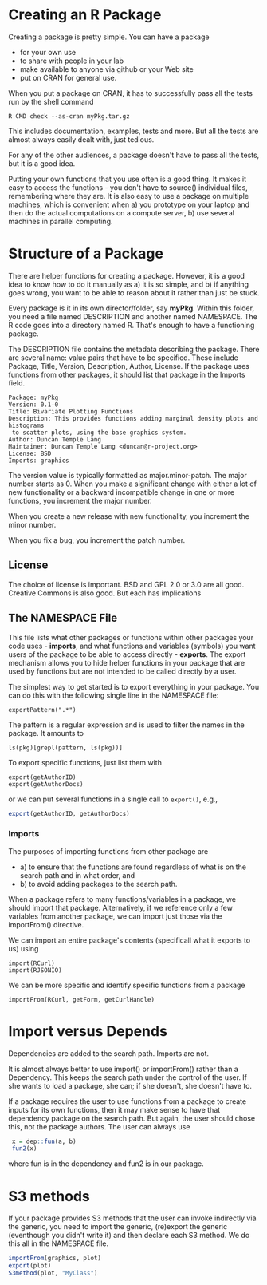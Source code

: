 # Creating an R Package

Creating a package is pretty simple.
You can have a package 
+ for your own use
+ to share with people in your lab
+ make available to anyone via github or your Web site
+ put on CRAN for general use.

When you put a package on CRAN, it has to successfully
pass all the tests run by the shell command
```
R CMD check --as-cran myPkg.tar.gz
```
This includes documentation, examples, tests and more.
But all the tests are almost always easily dealt with,
just tedious.

For any of the other audiences, a package doesn't have to pass
all the tests, but it is a good idea.

Putting your own functions that you use often is a good thing.
It makes it easy to access the functions - you don't have to source()
individual files, remembering where they are.
It is also easy to use a package on multiple machines,
which is convenient when a) you prototype on your laptop and
then do the actual computations on a compute server,
b) use several machines in parallel computing.


# Structure of a Package

There are helper functions for creating a package.
However, it is a good idea to know how to do it manually
as a) it is so simple, and b) if anything goes wrong, you want
to be able to reason about it rather than just be stuck.

Every package is it in its own director/folder, say **myPkg**.
Within this folder, you need a file named DESCRIPTION and another
named NAMESPACE.  The R code goes into a directory named R.
That's enough to have a functioning package.

The DESCRIPTION file contains the metadata describing the package.
There are several name: value pairs that have to be specified.
These include Package, Title, Version, Description, Author,
License.
If the package uses functions from other packages, it should list
that package in the Imports field.


```
Package: myPkg
Version: 0.1-0
Title: Bivariate Plotting Functions
Description: This provides functions adding marginal density plots and histograms
 to scatter plots, using the base graphics system.
Author: Duncan Temple Lang
Maintainer: Duncan Temple Lang <duncan@r-project.org>
License: BSD
Imports: graphics
```

The version value is typically formatted as major.minor-patch.
The major number starts as 0.
When you make a significant change with either a lot of new functionality
or a backward incompatible change in one or more functions, you increment
the major number.

When you create a new release with new functionality, you increment the minor
number.

When you fix a bug, you increment the patch number.


## License
The choice of license is important.
BSD and GPL 2.0 or 3.0  are all good.
Creative Commons is also good.
But each has implications

## The NAMESPACE File
This file lists what other packages or functions within other packages
your code uses - **imports**, 
and what functions and variables (symbols) you want users of the package
to be able to access directly - **exports**.
The export mechanism allows you to hide helper functions in your package
that are used by functions but are not intended to be called directly by
a user.

The simplest way to get started is to export everything in your package.
You can do this with the following single line in the NAMESPACE file:
```
exportPattern(".*")
```
The pattern is a regular expression and is used to filter
the names in the package. It amounts to 
```
ls(pkg)[grepl(pattern, ls(pkg))]
```

To export specific functions, just list them with
```
export(getAuthorID)
export(getAuthorDocs)
```
or we can put several functions in a single call to `export()`, e.g.,
```r
export(getAuthorID, getAuthorDocs)
```


### Imports
The purposes of importing functions from other package are
+ a) to ensure that the functions are found regardless of what is
on the search path and in what order, and 
+ b)  to avoid adding packages to the search path.

When a package refers to many functions/variables in a package, we should import
that package.
Alternatively, if we reference only a few variables from another package, 
we can import just those via the importFrom() directive.


We can import  an entire package's contents (specificall what it exports to us) using
```
import(RCurl)
import(RJSONIO)
```

We can be more specific and identify specific functions from a package
```
importFrom(RCurl, getForm, getCurlHandle)
```


# Import versus Depends

Dependencies are added to the search path.  Imports are not.

It is almost always better to use import() or importFrom() rather than a Dependency.  This keeps the
search path under the control of the user.  If she wants to load a package, she can; if she doesn't,
she doesn't have to.

If a package requires the user to use functions from a package to create
inputs for its own functions, then it may make sense to have that dependency package
on the search path. But again, the user should chose this, not the package authors.
The user can always use
```r
 x = dep::fun(a, b)
 fun2(x)
```
where fun is in the dependency and fun2 is in our package.


# S3 methods

If your package provides S3 methods that the user can invoke indirectly via the generic, you need to
import the generic, (re)export the generic (eventhough you didn't write it) and then declare each S3
method. We do this all in the NAMESPACE file.

```r
importFrom(graphics, plot)
export(plot)
S3method(plot, "MyClass")
```


